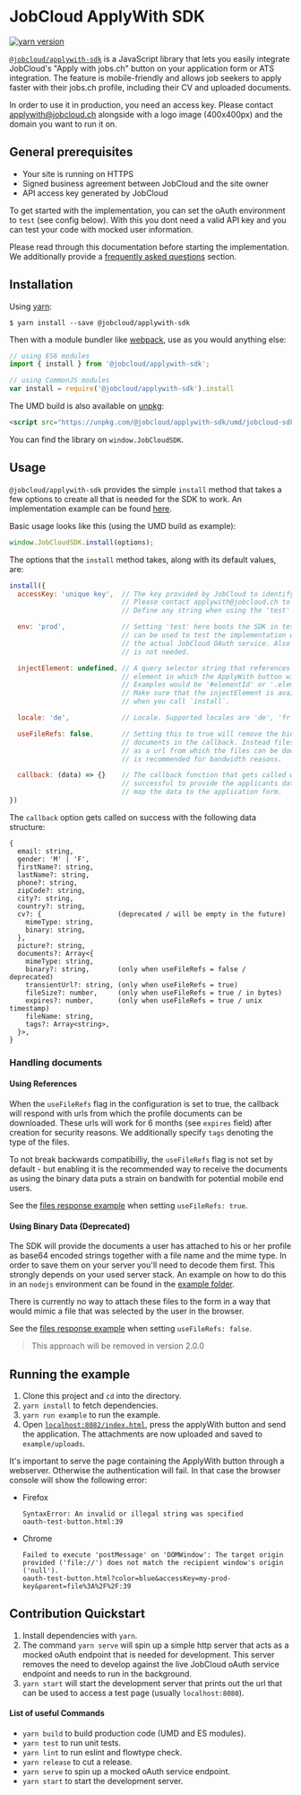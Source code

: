 # JobCloud ApplyWith SDK

[![yarn version](https://badge.fury.io/js/%40jobcloud%2Fapplywith-sdk.png)](https://badge.fury.io/js/%40jobcloud%2Fapplywith-sdk)

[`@jobcloud/applywith-sdk`](https://yarnpkg.com/en/package/@jobcloud/applywith-sdk) is a JavaScript library that lets you easily integrate JobCloud's "Apply with jobs.ch" button on your application form or ATS integration. The feature is mobile-friendly and allows job seekers to apply faster with their jobs.ch profile, including their CV and uploaded documents.

In order to use it in production, you need an access key. Please contact [applywith@jobcloud.ch](mailto:applywith@jobcloud.ch) alongside with a logo image (400x400px) and the domain you want to run it on.

## General prerequisites

* Your site is running on HTTPS
* Signed business agreement between JobCloud and the site owner
* API access key generated by JobCloud

To get started with the implementation, you can set the oAuth environment to `test` (see config below). With this you dont need a valid API key and you can test your code with mocked user information.

Please read through this documentation before starting the implementation. We additionally provide a [frequently asked questions](docs/faq.md) section.

## Installation

Using [yarn](https://yarnpkg.com/lang/en/):

    $ yarn install --save @jobcloud/applywith-sdk

Then with a module bundler like [webpack](https://webpack.github.io/), use as you would anything else:

```js
// using ES6 modules
import { install } from '@jobcloud/applywith-sdk';

// using CommonJS modules
var install = require('@jobcloud/applywith-sdk').install
```

The UMD build is also available on [unpkg](https://unpkg.com):

```html
<script src="https://unpkg.com/@jobcloud/applywith-sdk/umd/jobcloud-sdk.min.js"></script>
```

You can find the library on `window.JobCloudSDK`.

## Usage

`@jobcloud/applywith-sdk` provides the simple `install` method that takes a few options to create all that is needed for the SDK to work. An implementation example can be found [here](https://github.com/jobcloud/applywith-sdk/blob/develop/example/index.html).

Basic usage looks like this (using the UMD build as example):

```JavaScript
window.JobCloudSDK.install(options);
```

The options that the `install` method takes, along with its default values, are:

```javascript
install({
  accessKey: 'unique key',  // The key provided by JobCloud to identify your app.
                            // Please contact applywith@jobcloud.ch to get a personal key.
                            // Define any string when using the 'test' environment.

  env: 'prod',              // Setting 'test' here boots the SDK in test mode which
                            // can be used to test the implementation without hitting
                            // the actual JobCloud OAuth service. Also a genuine accessKey
                            // is not needed.

  injectElement: undefined, // A query selector string that references the HTML
                            // element in which the ApplyWith button will be rendered.
                            // Examples would be '#elementId' or '.elementClass'.
                            // Make sure that the injectElement is available on the DOM
                            // when you call `install`.

  locale: 'de',             // Locale. Supported locales are 'de', 'fr' or 'en'.

  useFileRefs: false,       // Setting this to true will remove the binary data for the
                            // documents in the callback. Instead files will be delivered
                            // as a url from which the files can be downloaded. Setting this
                            // is recommended for bandwidth reasons.

  callback: (data) => {}    // The callback function that gets called when the process was
                            // successful to provide the applicants data. Use this to
                            // map the data to the application form.
})
```

The `callback` option gets called on success with the following data structure:

```
{
  email: string,
  gender: 'M' | 'F',
  firstName?: string,
  lastName?: string,
  phone?: string,
  zipCode?: string,
  city?: string,
  country?: string,
  cv?: {                   (deprecated / will be empty in the future)
    mimeType: string,
    binary: string,
  },
  picture?: string,
  documents?: Array<{
    mimeType: string,
    binary?: string,       (only when useFileRefs = false / deprecated)
    transientUrl?: string, (only when useFileRefs = true)
    fileSize?: number,     (only when useFileRefs = true / in bytes)
    expires?: number,      (only when useFileRefs = true / unix timestamp)
    fileName: string,
    tags?: Array<string>,
  }>,
}
```

### Handling documents

#### Using References

When the `useFileRefs` flag in the configuration is set to true, the callback will respond with urls from which the profile documents can be downloaded. These urls will work for 6 months (see `expires` field) after creation for security reasons. We additionally specify `tags` denoting the type of the files.

To not break backwards compatibilliy, the `useFileRefs` flag is not set by default - but enabling it is the recommended way to receive the documents as using the binary data puts a strain on bandwith for potential mobile end users.

See the [files response example](docs/file-response-references.md) when setting `useFileRefs: true`.
#### Using Binary Data (Deprecated)

The SDK will provide the documents a user has attached to his or her profile as base64 encoded strings together with a file name and the mime type. In order to save them on your server you'll need to decode them first. This strongly depends on your used server stack. An example on how to do this in an `nodejs` environment can be found in the [example folder](https://github.com/jobcloud/applywith-sdk/tree/develop/example).

There is currently no way to attach these files to the form in a way that would mimic a file that was selected by the user in the browser.

See the [files response example](docs/file-response-binaries.md) when setting `useFileRefs: false`.

> This approach will be removed in version 2.0.0

## Running the example

1. Clone this project and `cd` into the directory.
2. `yarn install` to fetch dependencies.
3. `yarn run example` to run the example.
4. Open [`localhost:8082/index.html`](http://localhost:8082/index.html), press the applyWith button and send the application. The attachments are now uploaded and saved to `example/uploads`.

It's important to serve the page containing the ApplyWith button through a webserver. Otherwise the authentication will fail.
In that case the browser console will show the following error:
* Firefox
    ```
    SyntaxError: An invalid or illegal string was specified
    oauth-test-button.html:39
    ```
* Chrome
    ```
    Failed to execute 'postMessage' on 'DOMWindow': The target origin
    provided ('file://') does not match the recipient window's origin ('null').
    oauth-test-button.html?color=blue&accessKey=my-prod-key&parent=file%3A%2F%2F:39
    ```

## Contribution Quickstart

1. Install dependencies with `yarn`.
2. The command `yarn serve` will spin up a simple http server that acts as a mocked oAuth endpoint that is needed for development. This server removes the need to develop against the live JobCloud oAuth service endpoint and needs to run in the background.
3. `yarn start` will start the development server that prints out the url that can be used to access a test page (usually `localhost:8080`).

#### List of useful Commands

- `yarn build` to build production code (UMD and ES modules).
- `yarn test` to run unit tests.
- `yarn lint` to run eslint and flowtype check.
- `yarn release` to cut a release.
- `yarn serve` to spin up a mocked oAuth service endpoint.
- `yarn start` to start the development server.
